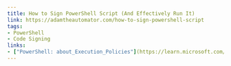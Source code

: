 ```yaml
---
title: How to Sign PowerShell Script (And Effectively Run It)
link: https://adamtheautomator.com/how-to-sign-powershell-script
tags:
- PowerShell
- Code Signing
links:
- ["PowerShell: about_Execution_Policies"](https://learn.microsoft.com/en-gb/powershell/module/microsoft.powershell.core/about/about_execution_policies)
---
```

